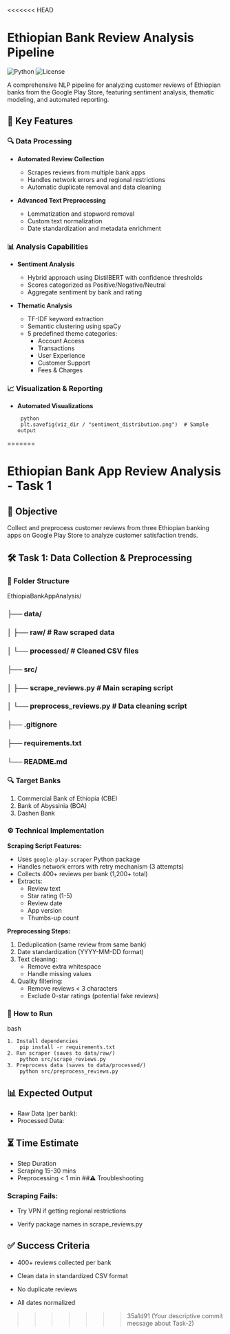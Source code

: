 <<<<<<< HEAD
# Ethiopian Bank Review Analysis Pipeline

![Python](https://img.shields.io/badge/python-3.9+-blue.svg)
![License](https://img.shields.io/badge/license-MIT-green.svg)

A comprehensive NLP pipeline for analyzing customer reviews of Ethiopian banks from the Google Play Store, featuring sentiment analysis, thematic modeling, and automated reporting.

## 🚀 Key Features

### 🔍 Data Processing
- **Automated Review Collection**
  - Scrapes reviews from multiple bank apps
  - Handles network errors and regional restrictions
  - Automatic duplicate removal and data cleaning

- **Advanced Text Preprocessing**
  - Lemmatization and stopword removal
  - Custom text normalization
  - Date standardization and metadata enrichment

### 📊 Analysis Capabilities
- **Sentiment Analysis**
  - Hybrid approach using DistilBERT with confidence thresholds
  - Scores categorized as Positive/Negative/Neutral
  - Aggregate sentiment by bank and rating

- **Thematic Analysis**
  - TF-IDF keyword extraction
  - Semantic clustering using spaCy
  - 5 predefined theme categories:
    - Account Access
    - Transactions  
    - User Experience
    - Customer Support
    - Fees & Charges

### 📈 Visualization & Reporting
- **Automated Visualizations**
  
       python
       plt.savefig(viz_dir / "sentiment_distribution.png")  # Sample output

  

  
=======
# Ethiopian Bank App Review Analysis - Task 1

## 📌 Objective
Collect and preprocess customer reviews from three Ethiopian banking apps on Google Play Store to analyze customer satisfaction trends.

## 🛠️ Task 1: Data Collection & Preprocessing
### 📂 Folder Structure
EthiopiaBankAppAnalysis/
### ├── data/
### │ ├── raw/ # Raw scraped data
### │ └── processed/ # Cleaned CSV files
### ├── src/
### │ ├── scrape_reviews.py # Main scraping script
### │ └── preprocess_reviews.py # Data cleaning script
### ├── .gitignore
### ├── requirements.txt
### └── README.md 

### 🔍 Target Banks
1. Commercial Bank of Ethiopia (CBE)
2. Bank of Abyssinia (BOA)
3. Dashen Bank

### ⚙️ Technical Implementation
**Scraping Script Features:**
- Uses `google-play-scraper` Python package
- Handles network errors with retry mechanism (3 attempts)
- Collects 400+ reviews per bank (1,200+ total)
- Extracts:
  - Review text
  - Star rating (1-5)
  - Review date
  - App version
  - Thumbs-up count

**Preprocessing Steps:**
1. Deduplication (same review from same bank)
2. Date standardization (YYYY-MM-DD format)
3. Text cleaning:
   - Remove extra whitespace
   - Handle missing values
4. Quality filtering:
   - Remove reviews < 3 characters
   - Exclude 0-star ratings (potential fake reviews)

### 🚀 How to Run
 bash
 
    1. Install dependencies
        pip install -r requirements.txt
    2. Run scraper (saves to data/raw/)
        python src/scrape_reviews.py
    3. Preprocess data (saves to data/processed/)
        python src/preprocess_reviews.py

## 📊 Expected Output
- Raw Data (per bank):
- Processed Data:

## ⏳ Time Estimate
- Step	Duration
- Scraping	15-30 mins
- Preprocessing	< 1 min
##⚠️ Troubleshooting
### Scraping Fails:

- Try VPN if getting regional restrictions

- Verify package names in scrape_reviews.py

## ✅ Success Criteria
- 400+ reviews collected per bank

- Clean data in standardized CSV format

- No duplicate reviews

- All dates normalized
>>>>>>> 35a1d91 (Your descriptive commit message about Task-2)
